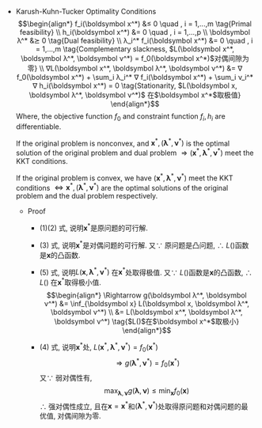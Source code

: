 * Karush-Kuhn-Tucker Optimality Conditions
  $$\begin{align*}
    f_i(\boldsymbol x^*) &≤ 0  \quad , i = 1,...,m  \tag{Primal feasibility}  \\
    h_i(\boldsymbol x^*) &= 0  \quad , i = 1,...,p  \\
    \boldsymbol λ^* &⪰ 0  \tag{Dual feasibility}  \\
    λ_i^* f_i(\boldsymbol x^*) &= 0 \quad , i = 1,...,m  \tag{Complementary slackness, $L(\boldsymbol x^*, \boldsymbol λ^*, \boldsymbol ν^*) = f_0(\boldsymbol x^*)$对偶间隙为零}  \\
    ∇L(\boldsymbol x^*, \boldsymbol λ^*, \boldsymbol ν^*) &= ∇ f_0(\boldsymbol x^*) + \sum_i λ_i^* ∇ f_i(\boldsymbol x^*) + \sum_i ν_i^* ∇ h_i(\boldsymbol x^*) = 0  \tag{Stationarity, $L(\boldsymbol x, \boldsymbol λ^*, \boldsymbol ν^*)$ 在$\boldsymbol x^*$取极值}
  \end{align*}$$
  Where, the objective function $f_0$ and constraint function $f_i, h_i$ are differentiable.  
  
  If the original problem is nonconvex, and $\boldsymbol x^*, (\boldsymbol λ^*, \boldsymbol ν^*)$ is the optimal solution of the original problem and dual problem $\Rightarrow (\boldsymbol x^*, \boldsymbol λ^*, \boldsymbol ν^*)$ meet the KKT conditions.
  
  If the original problem is convex, we have $(\boldsymbol x^*, \boldsymbol λ^*, \boldsymbol ν^*)$ meet the KKT conditions $\Leftrightarrow \boldsymbol x^*, (\boldsymbol λ^*, \boldsymbol ν^*)$ are the optimal solutions of the original problem and the dual problem respectively.

  - Proof
    - (1)(2) 式, 说明$\boldsymbol x^*$是原问题的可行解.
    - (3) 式, 说明$\boldsymbol x^*$是对偶问题的可行解. 又$\because$ 原问题是凸问题, $\therefore$ $L()$函数是$\boldsymbol x$的凸函数.
    - (5) 式, 说明$L(\boldsymbol x, \boldsymbol λ^*, \boldsymbol ν^*)$ 在$\boldsymbol x^*$处取得极值. 又$\because$ $L()$函数是$\boldsymbol x$的凸函数, $\therefore$ $L()$ 在$\boldsymbol x^*$取得极小值.  
      $$\begin{align*}
        \Rightarrow g(\boldsymbol λ^*, \boldsymbol ν^*) &= \inf_{\boldsymbol x} L(\boldsymbol x, \boldsymbol λ^*, \boldsymbol ν^*)  \\
          &= L(\boldsymbol x^*, \boldsymbol λ^*, \boldsymbol ν^*)  \tag{$L()$在$\boldsymbol x^*$取极小}
      \end{align*}$$

    - (4) 式, 说明$\boldsymbol x^*$处, $L(\boldsymbol x^*, \boldsymbol λ^*, \boldsymbol ν^*) = f_0(\boldsymbol x^*)$  
      $$\Rightarrow g(\boldsymbol λ^*, \boldsymbol ν^*) = f_0(\boldsymbol x^*)  \tag{代入}$$
      又$\because$ 弱对偶性有,   
      $$\max_{\boldsymbol λ, \boldsymbol ν} g(\boldsymbol λ, \boldsymbol ν) ≤ \min_{\boldsymbol x} f_0(\boldsymbol x)$$
      $\therefore$ 强对偶性成立, 且在$\boldsymbol x = \boldsymbol x^*$和$(\boldsymbol λ^*, \boldsymbol ν^*)$处取得原问题和对偶问题的最优值, 对偶间隙为零.  
    
